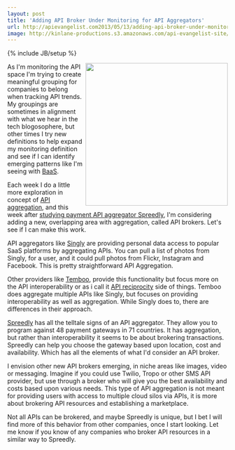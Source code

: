 ```yaml
---
layout: post
title: 'Adding API Broker Under Monitoring for API Aggregators'
url: http://apievangelist.com2013/05/13/adding-api-broker-under-monitoring-for-api-aggregators/
image: http://kinlane-productions.s3.amazonaws.com/api-evangelist-site/blog/payments-api-broker-spreedly.png
---
```

{% include JB/setup %}
<p>
     <img src="https://s3.amazonaws.com/kinlane-productions/api-evangelist/payments-api-broker-spreedly.png" border="0" width="325" align="right" />
</p>
<p>
     As I'm monitoring the API space I'm trying to create meaningful grouping for companies to belong when tracking API trends. My groupings are sometimes in alignment with what we hear in the tech blogosophere, but other times I try new definitions to help expand my monitoring definition and see if I can identify emerging patterns like I'm seeing with <a href="http://baas.apievangelist.com" title="Backend as a Service">BaaS</a>.
</p>
<p>
     Each week I do a little more exploration in concept of <a href="http://aggregation.apievangelist.com" title="API aggregation">API aggregation</a>, and this week after <a href="/2013/05/13/potential-for-api-aggregators-to-provide-valuable-industry-data/">studying payment API aggregator Spreedly</a>, I'm considering adding a new, overlapping area with aggregation, called API brokers. Let's see if I can make this work.
</p>
<p>
     API aggregators like <a href="http://singly.com">Singly</a> are providing personal data access to popular SaaS platforms by aggregating APIs. You can pull a list of photos from Singly, for a user, and it could pull photos from Flickr, Instagram and Facebook. This is pretty straightforward API Aggregation.
</p>
<p>
     Other providers like <a href="http://temboo.com" title="Temboo">Temboo</a>, provide this functionality but focus more on the API interoperability or as i call it <a href="http://reciprocity.apievangelist.com" title="API reciprocity">API reciprocity</a> side of things. Temboo does aggregate multiple APIs like Singly, but focuses on providing interoperability as well as aggregation. While Singly does to, there are differences in their approach.
</p>
<p>
     <a href="https://spreedly.com/">Spreedly</a> has all the telltale signs of an API aggregator. They allow you to program against 48 payment gateways in 71 countries. It has aggregation, but rather than interoperability it seems to be about brokering transactions. Spreedly can help you choose the gateway based upon location, cost and availability. Which has all the elements of what I'd consider an API broker.
</p>
<p>
     I envision other new API brokers emerging, in niche areas like images, video or messaging. Imagine if you could use Twilio, Tropo or other SMS API provider, but use through a broker who will give you the best availability and costs based upon various needs. This type of API aggregation is not meant for providing users with access to multiple cloud silos via APIs, it is more about brokering API resources and establishing a marketplace.
</p>
<p>
     Not all APIs can be brokered, and maybe Spreedly is unique, but I bet I will find more of this behavior from other companies, once I start looking. Let me know if you know of any companies who broker API resources in a similar way to Spreedly.
</p>
